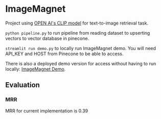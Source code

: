 # ImageMagnet
Project using [OPEN AI's CLIP model](https://openai.com/research/clip) for text-to-image retrieval task.

`python pipeline.py` to run pipeline from reading dataset to upserting vectors to vector database in pinecone.

`streamlit run demo.py` to locally run ImageMagnet demo. You will need API_KEY and HOST from Pinecone to be able to access.

There is also a deployed demo version for access without having to run locally:
[ImageMagnet Demo](https://imagemagnet.streamlit.app/).


## Evaluation
### MRR
MRR for current implementation is
0.39 

